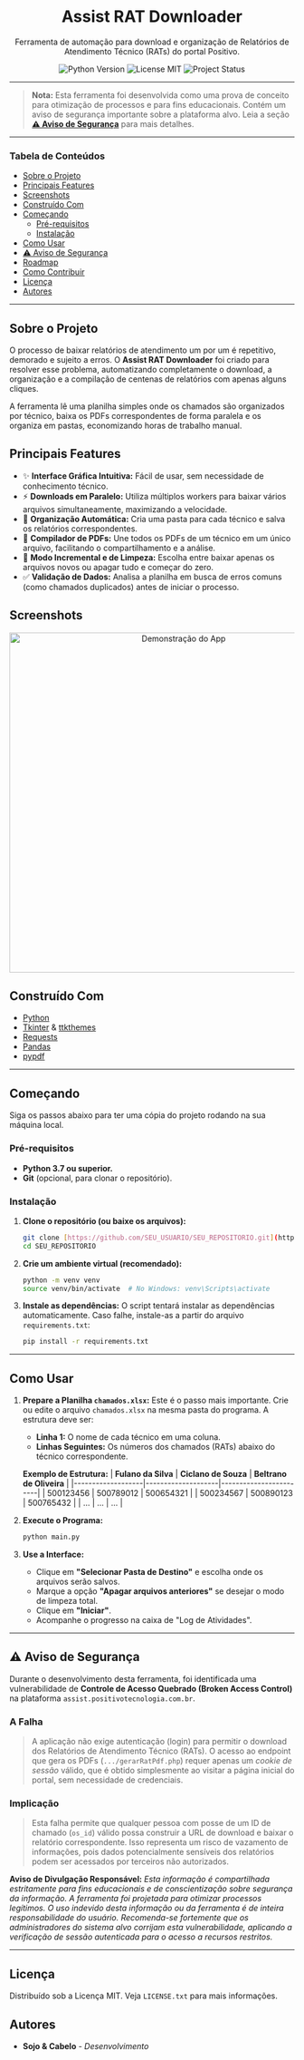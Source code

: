 <div align="center">
  <h1>Assist RAT Downloader</h1>
  <p>
    Ferramenta de automação para download e organização de Relatórios de Atendimento Técnico (RATs) do portal Positivo.
  </p>

  <img src="https://img.shields.io/badge/Python-3.7%2B-blue?logo=python" alt="Python Version">
  <img src="https://img.shields.io/badge/License-MIT-green.svg" alt="License MIT">
  <img src="https://img.shields.io/badge/Status-Ativo-brightgreen" alt="Project Status">

</div>

---

> **Nota:** Esta ferramenta foi desenvolvida como uma prova de conceito para otimização de processos e para fins educacionais. Contém um aviso de segurança importante sobre a plataforma alvo. Leia a seção [**⚠️ Aviso de Segurança**](#-aviso-de-segurança) para mais detalhes.

---

### Tabela de Conteúdos
* [Sobre o Projeto](#sobre-o-projeto)
* [Principais Features](#principais-features)
* [Screenshots](#screenshots)
* [Construído Com](#construído-com)
* [Começando](#começando)
  * [Pré-requisitos](#pré-requisitos)
  * [Instalação](#instalação)
* [Como Usar](#como-usar)
* [⚠️ Aviso de Segurança](#-aviso-de-segurança)
* [Roadmap](#roadmap)
* [Como Contribuir](#como-contribuir)
* [Licença](#licença)
* [Autores](#autores)

---

## Sobre o Projeto

O processo de baixar relatórios de atendimento um por um é repetitivo, demorado e sujeito a erros. O **Assist RAT Downloader** foi criado para resolver esse problema, automatizando completamente o download, a organização e a compilação de centenas de relatórios com apenas alguns cliques.

A ferramenta lê uma planilha simples onde os chamados são organizados por técnico, baixa os PDFs correspondentes de forma paralela e os organiza em pastas, economizando horas de trabalho manual.

## Principais Features

* ✨ **Interface Gráfica Intuitiva:** Fácil de usar, sem necessidade de conhecimento técnico.
* ⚡️ **Downloads em Paralelo:** Utiliza múltiplos workers para baixar vários arquivos simultaneamente, maximizando a velocidade.
* 📂 **Organização Automática:** Cria uma pasta para cada técnico e salva os relatórios correspondentes.
* 📎 **Compilador de PDFs:** Une todos os PDFs de um técnico em um único arquivo, facilitando o compartilhamento e a análise.
* 🔄 **Modo Incremental e de Limpeza:** Escolha entre baixar apenas os arquivos novos ou apagar tudo e começar do zero.
* ✅ **Validação de Dados:** Analisa a planilha em busca de erros comuns (como chamados duplicados) antes de iniciar o processo.

## Screenshots

<div align="center">
  <img src="https://imgur.com/a/3DKGaqx" alt="Demonstração do App" width="600"/>
</div>


## Construído Com

* [Python](https://www.python.org/)
* [Tkinter](https://docs.python.org/3/library/tkinter.html) & [ttkthemes](https://github.com/RedFantom/ttkthemes)
* [Requests](https://requests.readthedocs.io/en/latest/)
* [Pandas](https://pandas.pydata.org/)
* [pypdf](https://pypdf.readthedocs.io/en/stable/)

---

## Começando

Siga os passos abaixo para ter uma cópia do projeto rodando na sua máquina local.

### Pré-requisitos

* **Python 3.7 ou superior.**
* **Git** (opcional, para clonar o repositório).

### Instalação

1.  **Clone o repositório (ou baixe os arquivos):**
    ```sh
    git clone [https://github.com/SEU_USUARIO/SEU_REPOSITORIO.git](https://github.com/SEU_USUARIO/SEU_REPOSITORIO.git)
    cd SEU_REPOSITORIO
    ```

2.  **Crie um ambiente virtual (recomendado):**
    ```sh
    python -m venv venv
    source venv/bin/activate  # No Windows: venv\Scripts\activate
    ```

3.  **Instale as dependências:**
    O script tentará instalar as dependências automaticamente. Caso falhe, instale-as a partir do arquivo `requirements.txt`:
    ```sh
    pip install -r requirements.txt
    ```

---

## Como Usar

1.  **Prepare a Planilha `chamados.xlsx`:**
    Este é o passo mais importante. Crie ou edite o arquivo `chamados.xlsx` na mesma pasta do programa. A estrutura deve ser:
    * **Linha 1:** O nome de cada técnico em uma coluna.
    * **Linhas Seguintes:** Os números dos chamados (RATs) abaixo do técnico correspondente.

    **Exemplo de Estrutura:**
    | **Fulano da Silva** | **Ciclano de Souza** | **Beltrano de Oliveira** |
    |-------------------|--------------------|------------------------|
    | 500123456         | 500789012          | 500654321              |
    | 500234567         | 500890123          | 500765432              |
    | ...               | ...                | ...                    |

2.  **Execute o Programa:**
    ```sh
    python main.py
    ```

3.  **Use a Interface:**
    * Clique em **"Selecionar Pasta de Destino"** e escolha onde os arquivos serão salvos.
    * Marque a opção **"Apagar arquivos anteriores"** se desejar o modo de limpeza total.
    * Clique em **"Iniciar"**.
    * Acompanhe o progresso na caixa de "Log de Atividades".

---

## ⚠️ Aviso de Segurança

Durante o desenvolvimento desta ferramenta, foi identificada uma vulnerabilidade de **Controle de Acesso Quebrado (Broken Access Control)** na plataforma `assist.positivotecnologia.com.br`.

### A Falha

> A aplicação não exige autenticação (login) para permitir o download dos Relatórios de Atendimento Técnico (RATs). O acesso ao endpoint que gera os PDFs (`.../gerarRatPdf.php`) requer apenas um *cookie de sessão* válido, que é obtido simplesmente ao visitar a página inicial do portal, sem necessidade de credenciais.

### Implicação

> Esta falha permite que qualquer pessoa com posse de um ID de chamado (`os_id`) válido possa construir a URL de download e baixar o relatório correspondente. Isso representa um risco de vazamento de informações, pois dados potencialmente sensíveis dos relatórios podem ser acessados por terceiros não autorizados.

**Aviso de Divulgação Responsável:**
*Esta informação é compartilhada estritamente para fins educacionais e de conscientização sobre segurança da informação. A ferramenta foi projetada para otimizar processos legítimos. O uso indevido desta informação ou da ferramenta é de inteira responsabilidade do usuário. Recomenda-se fortemente que os administradores do sistema alvo corrijam esta vulnerabilidade, aplicando a verificação de sessão autenticada para o acesso a recursos restritos.*

---

## Licença

Distribuído sob a Licença MIT. Veja `LICENSE.txt` para mais informações.

## Autores

* **Sojo & Cabelo** - *Desenvolvimento*